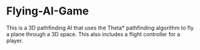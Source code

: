 # Flying-AI-Game
This is a 3D pathfinding AI that uses the Theta* pathfinding algorithm to fly a plane through a 3D space. This also includes a flight controller for a player.
